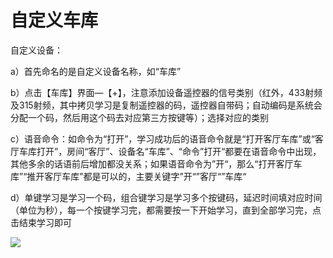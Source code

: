 # 自定义车库

自定义设备：

a）首先命名的是自定义设备名称，如“车库”

b）点击【车库】界面—【+】，注意添加设备遥控器的信号类别（红外，433射频及315射频，其中拷贝学习是复制遥控器的码，遥控器自带码；自动编码是系统会分配一个码，然后用这个码去对应第三方按键等）；选择对应的类别

c）语音命令：如命令为“打开”，学习成功后的语音命令就是“打开客厅车库”或“客厅车库打开”，房间“客厅”、设备名“车库”、“命令”打开“都要在语音命令中出现，其他多余的话语前后增加都没关系；如果语音命令为”开“，那么“打开客厅车库”“推开客厅车库”都是可以的，主要关键字”开“”客厅“”车库“

d）单键学习是学习一个码，组合键学习是学习多个按键码，延迟时间填对应时间（单位为秒），每一个按键学习完，都需要按一下开始学习，直到全部学习完，点击结束学习即可

![](http://open.cspugoing.com/img/help/garage-1.gif)